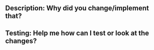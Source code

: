 <!--- PR Title: What changed/implement in this PR? -->
<!--- Be specific, don't write a generic title please --> 
 
## Description: Why did you change/implement that?
<!-- Describe your changes in detail -->

## Testing: Help me how can I test or look at the changes?
<!-- Please describe in detail how you tested your changes or use screenshots -->
